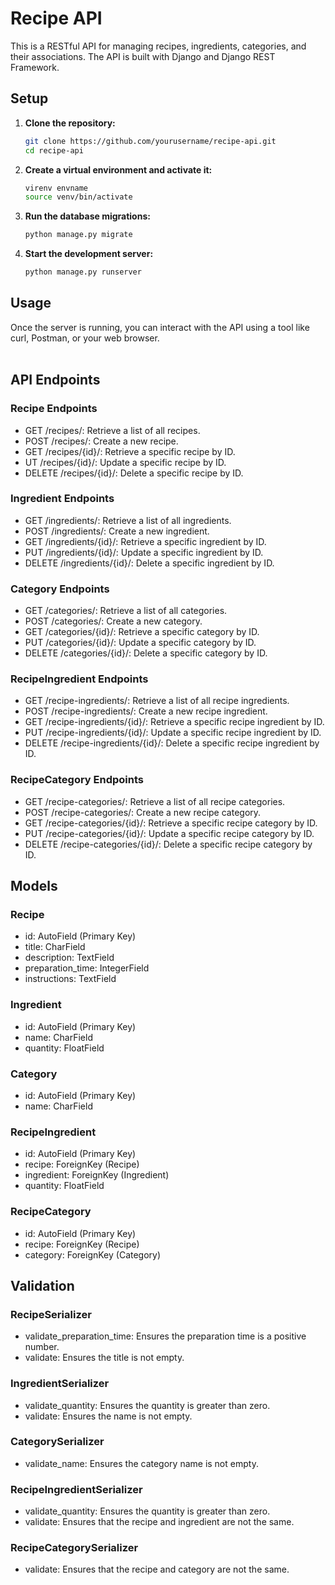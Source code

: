 # Recipe API

This is a RESTful API for managing recipes, ingredients, categories, and their associations. The API is built with Django and Django REST Framework.

## Setup

1. **Clone the repository:**
   ```sh
   git clone https://github.com/yourusername/recipe-api.git
   cd recipe-api
   ```
2. **Create a virtual environment and activate it:**
   ```sh
   virenv envname
   source venv/bin/activate
   ```
3. **Run the database migrations:**
   ```sh
   python manage.py migrate
   ```
4. **Start the development server:**
   ```sh
   python manage.py runserver
   ```
   

## Usage

Once the server is running, you can interact with the API using a tool like curl, Postman, or your web browser. <br><br>


## API Endpoints

### Recipe Endpoints
- GET /recipes/: Retrieve a list of all recipes.
- POST /recipes/: Create a new recipe.
- GET /recipes/{id}/: Retrieve a specific recipe by ID.
- UT /recipes/{id}/: Update a specific recipe by ID.
- DELETE /recipes/{id}/: Delete a specific recipe by ID.

### Ingredient Endpoints
- GET /ingredients/: Retrieve a list of all ingredients.
- POST /ingredients/: Create a new ingredient.
- GET /ingredients/{id}/: Retrieve a specific ingredient by ID.
- PUT /ingredients/{id}/: Update a specific ingredient by ID.
- DELETE /ingredients/{id}/: Delete a specific ingredient by ID.

### Category Endpoints
- GET /categories/: Retrieve a list of all categories.
- POST /categories/: Create a new category.
- GET /categories/{id}/: Retrieve a specific category by ID.
- PUT /categories/{id}/: Update a specific category by ID.
- DELETE /categories/{id}/: Delete a specific category by ID.

### RecipeIngredient Endpoints
- GET /recipe-ingredients/: Retrieve a list of all recipe ingredients.
- POST /recipe-ingredients/: Create a new recipe ingredient.
- GET /recipe-ingredients/{id}/: Retrieve a specific recipe ingredient by ID.
- PUT /recipe-ingredients/{id}/: Update a specific recipe ingredient by ID.
- DELETE /recipe-ingredients/{id}/: Delete a specific recipe ingredient by ID.
   
### RecipeCategory Endpoints
- GET /recipe-categories/: Retrieve a list of all recipe categories.
- POST /recipe-categories/: Create a new recipe category.
- GET /recipe-categories/{id}/: Retrieve a specific recipe category by ID.
- PUT /recipe-categories/{id}/: Update a specific recipe category by ID.
- DELETE /recipe-categories/{id}/: Delete a specific recipe category by ID.


## Models

### Recipe
- id: AutoField (Primary Key)
- title: CharField
- description: TextField
- preparation_time: IntegerField
- instructions: TextField

### Ingredient
- id: AutoField (Primary Key)
- name: CharField
- quantity: FloatField

### Category
- id: AutoField (Primary Key)
- name: CharField

### RecipeIngredient
- id: AutoField (Primary Key)
- recipe: ForeignKey (Recipe)
- ingredient: ForeignKey (Ingredient)
- quantity: FloatField

### RecipeCategory
- id: AutoField (Primary Key)
- recipe: ForeignKey (Recipe)
- category: ForeignKey (Category)


## Validation

### RecipeSerializer
- validate_preparation_time: Ensures the preparation time is a positive number.
- validate: Ensures the title is not empty.

### IngredientSerializer
- validate_quantity: Ensures the quantity is greater than zero.
- validate: Ensures the name is not empty.

### CategorySerializer
- validate_name: Ensures the category name is not empty.

### RecipeIngredientSerializer
- validate_quantity: Ensures the quantity is greater than zero.
- validate: Ensures that the recipe and ingredient are not the same.

### RecipeCategorySerializer
- validate: Ensures that the recipe and category are not the same.
